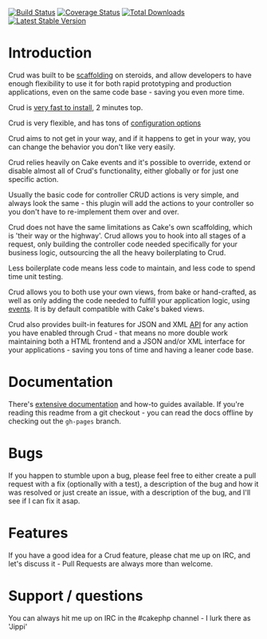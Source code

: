[![Build Status](https://travis-ci.org/FriendsOfCake/crud?branch=master)](https://travis-ci.org/jippi/cakephp-crud)
[![Coverage Status](https://coveralls.io/repos/FriendsOfCake/crud/badge.png?branch=master)](https://coveralls.io/r/jippi/cakephp-crud?branch=develop)
[![Total Downloads](https://poser.pugx.org/FriendsOfCake/crud/d/total.png)](https://packagist.org/packages/jippi/cakephp-crud)
[![Latest Stable Version](https://poser.pugx.org/FriendsOfCake/crud/v/stable.png)](https://packagist.org/packages/jippi/cakephp-crud)

# Introduction

Crud was built to be [scaffolding](http://book.cakephp.org/2.0/en/controllers/scaffolding.html) on steroids, and allow
developers to have enough flexibility to use it for both rapid prototyping and production applications, even on the same
code base - saving you even more time.

Crud is [very fast to install](http://cakephp.nu/cakephp-crud/docs/installation.html), 2 minutes top.

Crud is very flexible, and has tons of [configuration options](http://cakephp.nu/cakephp-crud/docs/configuration.html)

Crud aims to not get in your way, and if it happens to get in your way, you can change the behavior you don't like very
easily.

Crud relies heavily on Cake events and it's possible to override, extend or disable almost all of Crud's functionality,
either globally or for just one specific action.

Usually the basic code for controller CRUD actions is very simple, and always look the same - this plugin will add the
actions to your controller so you don't have to re-implement them over and over.

Crud does not have the same limitations as Cake's own scaffolding, which is 'their way or the highway'. Crud allows you
to hook into all stages of a request, only building the controller code needed specifically for your business logic,
outsourcing the all the heavy boilerplating to Crud.

Less boilerplate code means less code to maintain, and less code to spend time unit testing.

Crud allows you to both use your own views, from bake or hand-crafted, as well as only adding the code needed to fulfill
your application logic, using [events](http://cakephp.nu/cakephp-crud/docs/events.html). It is by default compatible with Cake's baked views.

Crud also provides built-in features for JSON and XML [API](http://cakephp.nu/cakephp-crud/docs/listeners/api.html) for any
action you have enabled through Crud - that means no more double work maintaining both a HTML frontend and a JSON and/or
XML interface for your applications - saving you tons of time and having a leaner code base.

# Documentation

There's [extensive documentation](http://cakephp.nu/cakephp-crud/docs/) and how-to guides available. If you're reading
this readme from a git checkout - you can read the docs offline by checking out the `gh-pages` branch.

# Bugs

If you happen to stumble upon a bug, please feel free to either create a pull request with a fix (optionally with a test),
a description of the bug and how it was resolved or just create an issue, with a description of the bug, and I'll see if
I can fix it asap.

# Features

If you have a good idea for a Crud feature, please chat me up on IRC, and let's discuss it - Pull Requests are always
more than welcome.

# Support / questions

You can always hit me up on IRC in the #cakephp channel - I lurk there as 'Jippi'
